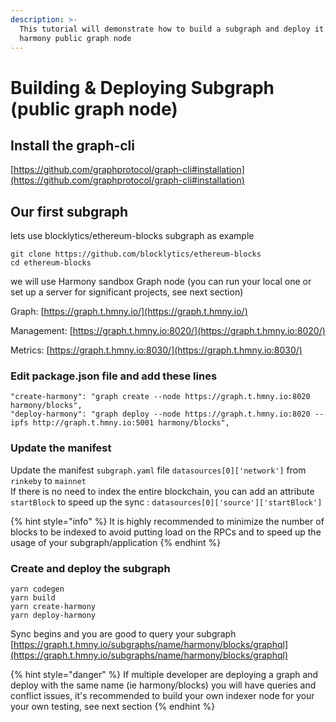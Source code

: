 ```yaml
---
description: >-
  This tutorial will demonstrate how to build a subgraph and deploy it on
  harmony public graph node
---
```


# Building & Deploying Subgraph (public graph node)

## Install the graph-cli

[https://github.com/graphprotocol/graph-cli#installation](https://github.com/graphprotocol/graph-cli#installation)

## Our first subgraph

lets use blocklytics/ethereum-blocks subgraph as example

```
git clone https://github.com/blocklytics/ethereum-blocks
cd ethereum-blocks
```

we will use Harmony sandbox Graph node (you can run your local one or set up a server for significant projects, see next section)

Graph: [https://graph.t.hmny.io/](https://graph.t.hmny.io/)

Management: [https://graph.t.hmny.io:8020/](https://graph.t.hmny.io:8020/)

Metrics: [https://graph.t.hmny.io:8030/](https://graph.t.hmny.io:8030/)

### Edit package.json file and add these lines

```
"create-harmony": "graph create --node https://graph.t.hmny.io:8020 harmony/blocks",
"deploy-harmony": "graph deploy --node https://graph.t.hmny.io:8020 --ipfs http://graph.t.hmny.io:5001 harmony/blocks",
```

### Update the manifest

Update the manifest `subgraph.yaml` file `datasources[0]['network']` from `rinkeby` to `mainnet`\
If there is no need to index the entire blockchain, you can add an attribute `startBlock` to speed up the sync : `datasources[0]['source']['startBlock']`

{% hint style="info" %}
It is highly recommended to minimize the number of blocks to be indexed to avoid putting load on the RPCs and to speed up the usage of your subgraph/application
{% endhint %}

### Create and deploy the subgraph

```
yarn codegen
yarn build
yarn create-harmony 
yarn deploy-harmony
```

Sync begins and you are good to query your subgraph [https://graph.t.hmny.io/subgraphs/name/harmony/blocks/graphql](https://graph.t.hmny.io/subgraphs/name/harmony/blocks/graphql)

{% hint style="danger" %}
If multiple developer are deploying a graph and deploy with the same name (ie harmony/blocks) you will have queries and conflict issues, it's recommended to build your own indexer node for your your own testing, see next section
{% endhint %}

